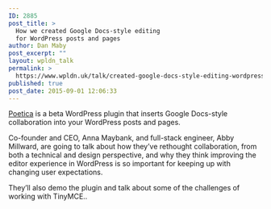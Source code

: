 ```yaml
---
ID: 2885
post_title: >
  How we created Google Docs-style editing
  for WordPress posts and pages
author: Dan Maby
post_excerpt: ""
layout: wpldn_talk
permalink: >
  https://www.wpldn.uk/talk/created-google-docs-style-editing-wordpress-posts-pages
published: true
post_date: 2015-09-01 12:06:33
---
```

<a href="https://poetica.com/">Poetica</a> is a beta WordPress plugin that inserts Google Docs-style collaboration into your WordPress posts and pages.

Co-founder and CEO, Anna Maybank, and full-stack engineer, Abby Millward, are going to talk about how they’ve rethought collaboration, from both a technical and design perspective, and why they think improving the editor experience in WordPress is so important for keeping up with changing user expectations.

They’ll also demo the plugin and talk about some of the challenges of working with TinyMCE..
